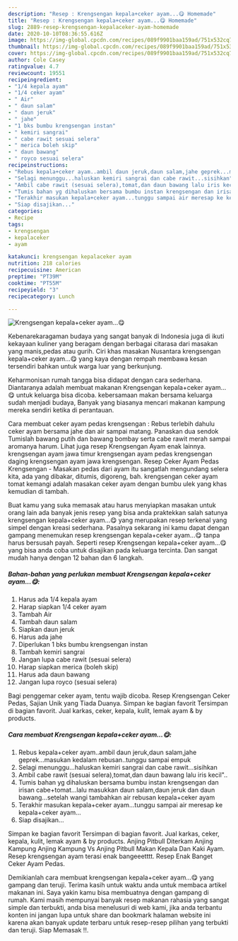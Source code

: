 ```yaml
---
description: "Resep : Krengsengan kepala+ceker ayam...😋 Homemade"
title: "Resep : Krengsengan kepala+ceker ayam...😋 Homemade"
slug: 2889-resep-krengsengan-kepalaceker-ayam-homemade
date: 2020-10-10T08:36:55.616Z
image: https://img-global.cpcdn.com/recipes/089f9901baa159ad/751x532cq70/krengsengan-kepalaceker-ayam😋-foto-resep-utama.jpg
thumbnail: https://img-global.cpcdn.com/recipes/089f9901baa159ad/751x532cq70/krengsengan-kepalaceker-ayam😋-foto-resep-utama.jpg
cover: https://img-global.cpcdn.com/recipes/089f9901baa159ad/751x532cq70/krengsengan-kepalaceker-ayam😋-foto-resep-utama.jpg
author: Cole Casey
ratingvalue: 4.7
reviewcount: 19551
recipeingredient:
- "1/4 kepala ayam"
- "1/4 ceker ayam"
- " Air"
- " daun salam"
- " daun jeruk"
- " jahe"
- "1 bks bumbu krengsengan instan"
- " kemiri sangrai"
- " cabe rawit sesuai selera"
- " merica boleh skip"
- " daun bawang"
- " royco sesuai selera"
recipeinstructions:
- "Rebus kepala+ceker ayam..ambil daun jeruk,daun salam,jahe geprek...masukan kedalam rebusan..tunggu sampai empuk"
- "Selagi menunggu...haluskan kemiri sangrai dan cabe rawit...sisihkan"
- "Ambil cabe rawit (sesuai selera),tomat,dan daun bawang lalu iris kecil&#34;.."
- "Tumis bahan yg dihaluskan bersama bumbu instan krengsengan dan irisan cabe+tomat...lalu masukkan daun salam,daun jeruk dan daun bawang...setelah wangi tambahkan air rebusan kepala+ceker ayam"
- "Terakhir masukan kepala+ceker ayam...tunggu sampai air meresap ke kepala+ceker ayam..."
- "Siap disajikan..."
categories:
- Recipe
tags:
- krengsengan
- kepalaceker
- ayam

katakunci: krengsengan kepalaceker ayam 
nutrition: 218 calories
recipecuisine: American
preptime: "PT39M"
cooktime: "PT55M"
recipeyield: "3"
recipecategory: Lunch

---
```



![Krengsengan kepala+ceker ayam...😋](https://img-global.cpcdn.com/recipes/089f9901baa159ad/751x532cq70/krengsengan-kepalaceker-ayam😋-foto-resep-utama.jpg)

Kebenarekaragaman budaya yang sangat banyak di Indonesia juga di ikuti kekayaan kuliner yang beragam dengan berbagai citarasa dari masakan yang manis,pedas atau gurih. Ciri khas masakan Nusantara krengsengan kepala+ceker ayam...😋 yang kaya dengan rempah membawa kesan tersendiri bahkan untuk warga luar yang berkunjung.


Keharmonisan rumah tangga bisa didapat dengan cara sederhana. Diantaranya adalah membuat makanan Krengsengan kepala+ceker ayam...😋 untuk keluarga bisa dicoba. kebersamaan makan bersama keluarga sudah menjadi budaya, Banyak yang biasanya mencari makanan kampung mereka sendiri ketika di perantauan.

Cara membuat ceker ayam pedas krengsengan : Rebus terlebih dahulu ceker ayam bersama jahe dan air sampai matang. Panaskan dua sendok Tumislah bawang putih dan bawang bombay serta cabe rawit merah sampai aromanya harum. Lihat juga resep Krengsengan Ayam enak lainnya. krengsengan ayam jawa timur krengsengan ayam pedas krengsengan daging krengsengan ayam jawa krengsengan. Resep Ceker Ayam Pedas Krengsengan - Masakan pedas dari ayam itu sangatlah mengundang selera kita, ada yang dibakar, ditumis, digoreng, bah. krengsengan ceker ayam tomat kemangi adalah masakan ceker ayam dengan bumbu ulek yang khas kemudian di tambah.

Buat kamu yang suka memasak atau harus menyiapkan masakan untuk orang lain ada banyak jenis resep yang bisa anda praktekkan salah satunya krengsengan kepala+ceker ayam...😋 yang merupakan resep terkenal yang simpel dengan kreasi sederhana. Pasalnya sekarang ini kamu dapat dengan gampang menemukan resep krengsengan kepala+ceker ayam...😋 tanpa harus bersusah payah.
Seperti resep Krengsengan kepala+ceker ayam...😋 yang bisa anda coba untuk disajikan pada keluarga tercinta. Dan sangat mudah hanya dengan 12 bahan dan 6 langkah.


<!--inarticleads1-->

##### Bahan-bahan yang perlukan membuat Krengsengan kepala+ceker ayam...😋:

1. Harus ada 1/4 kepala ayam
1. Harap siapkan 1/4 ceker ayam
1. Tambah  Air
1. Tambah  daun salam
1. Siapkan  daun jeruk
1. Harus ada  jahe
1. Diperlukan 1 bks bumbu krengsengan instan
1. Tambah  kemiri sangrai
1. Jangan lupa  cabe rawit (sesuai selera)
1. Harap siapkan  merica (boleh skip)
1. Harus ada  daun bawang
1. Jangan lupa  royco (sesuai selera)


Bagi penggemar ceker ayam, tentu wajib dicoba. Resep Krengsengan Ceker Pedas, Sajian Unik yang Tiada Duanya. Simpan ke bagian favorit Tersimpan di bagian favorit. Jual karkas, ceker, kepala, kulit, lemak ayam &amp; by products. 

<!--inarticleads2-->

##### Cara membuat  Krengsengan kepala+ceker ayam...😋:

1. Rebus kepala+ceker ayam..ambil daun jeruk,daun salam,jahe geprek...masukan kedalam rebusan..tunggu sampai empuk
1. Selagi menunggu...haluskan kemiri sangrai dan cabe rawit...sisihkan
1. Ambil cabe rawit (sesuai selera),tomat,dan daun bawang lalu iris kecil&#34;..
1. Tumis bahan yg dihaluskan bersama bumbu instan krengsengan dan irisan cabe+tomat...lalu masukkan daun salam,daun jeruk dan daun bawang...setelah wangi tambahkan air rebusan kepala+ceker ayam
1. Terakhir masukan kepala+ceker ayam...tunggu sampai air meresap ke kepala+ceker ayam...
1. Siap disajikan...


Simpan ke bagian favorit Tersimpan di bagian favorit. Jual karkas, ceker, kepala, kulit, lemak ayam &amp; by products. Anjing Pitbull Diterkam Anjing Kampung Anjing Kampung Vs Anjing Pitbull Makan Kepala Dan Kaki Ayam. Resep krengsengan ayam terasi enak bangeeetttt. Resep Enak Banget Ceker Ayam Pedas. 

Demikianlah cara membuat krengsengan kepala+ceker ayam...😋 yang gampang dan teruji. Terima kasih untuk waktu anda untuk membaca artikel makanan ini. Saya yakin kamu bisa membuatnya dengan gampang di rumah. Kami masih mempunyai banyak resep makanan rahasia yang sangat simple dan terbukti, anda bisa menelusuri di web kami, jika anda terbantu konten ini jangan lupa untuk share dan bookmark halaman website ini karena akan banyak update terbaru untuk resep-resep pilihan yang terbukti dan teruji. Siap Memasak !!. 
